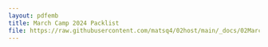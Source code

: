 ```yaml
---
layout: pdfemb
title: March Camp 2024 Packlist
file: https://raw.githubusercontent.com/matsq4/02host/main/_docs/02MarchCamp2024_Packlist.pdf 
---
```

